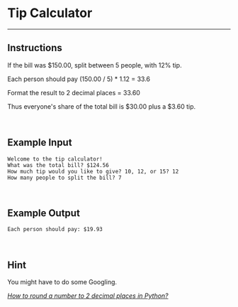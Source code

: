 # Tip Calculator

<hr />

## Instructions
If the bill was $150.00, split between 5 people, with 12% tip.

Each person should pay (150.00 / 5) * 1.12 = 33.6

Format the result to 2 decimal places = 33.60

Thus everyone's share of the total bill is $30.00 plus a $3.60 tip.

<br />

## Example Input
```
Welcome to the tip calculator!
What was the total bill? $124.56
How much tip would you like to give? 10, 12, or 15? 12
How many people to split the bill? 7
```

<br />

## Example Output
```
Each person should pay: $19.93
```

<br />

## Hint
You might have to do some Googling.

*[How to round a number to 2 decimal places in Python?](https://docs.python.org/3/library/functions.html#round)*